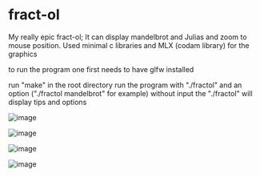 # fract-ol
My really epic fract-ol; It can display mandelbrot and Julias and zoom to mouse position. Used minimal c libraries and MLX (codam library) for the graphics

to run the program one first needs to have glfw installed

run "make" in the root directory
run the program with "./fractol" and an option ("./fractol mandelbrot" for example)
without input the "./fractol" will display tips and options

![image](https://github.com/user-attachments/assets/dcbfedc4-2ddc-4699-a260-d52a6195fe30)

![image](https://github.com/user-attachments/assets/9d7e0af6-9000-4179-9783-25e0a801df8b)

![image](https://github.com/user-attachments/assets/771dbc86-6aa8-4380-a652-8e888510c52e)

![image](https://github.com/user-attachments/assets/f64ec848-7d43-4f9b-8547-465f3a0a683c)


